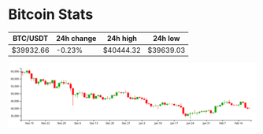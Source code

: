 # Bitcoin Stats

BTC/USDT|24h change|24h high|24h low|
|---|---|---|---|
|$39932.66|-0.23%|$40444.32|$39639.03|

<img src="./chart.svg">
